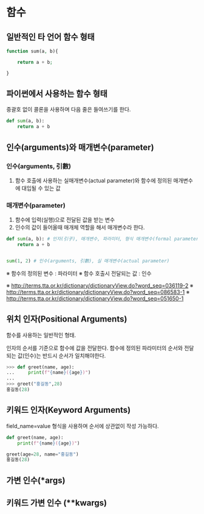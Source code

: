 # 함수

## 일반적인 타 언어 함수 형태 

``` php
function sum(a, b){

    return a + b;

}
```


## 파이썬에서 사용하는 함수 형태

중괄호 없이 콜론을 사용하며 다음 줄은 들여쓰기를 한다.

``` python 
def sum(a, b):
    return a + b
```


## 인수(arguments)와 매개변수(parameter)


### 인수(arguments, 引數)
1. 함수 호출에 사용하는 실매개변수(actual parameter)와 함수에 정의된 매개변수에 대입될 수 있는 값


### 매개변수(parameter)
1. 함수에 입력(실행)으로 전달된 값을 받는 변수
2. 인수의 값이 들어올때 매개체 역할을 해서 매개변수라 한다.


``` python
def sum(a, b): # 인자(引子), 매개변수, 파라미터, 형식 매개변수(formal parameter), 
    return a + b


sum(1, 2) # 인수(arguments, 引數), 실 매개변수(actual parameter)
```
※ 함수의 정의된 변수 : 파라미터
※ 함수 호출시 전달되는 값 : 인수 


※ http://terms.tta.or.kr/dictionary/dictionaryView.do?word_seq=036119-2
※ http://terms.tta.or.kr/dictionary/dictionaryView.do?word_seq=086583-1
※ http://terms.tta.or.kr/dictionary/dictionaryView.do?word_seq=051650-1





## 위치 인자(Positional Arguments)
함수를 사용하는 일반적인 형태.

인자의 순서를 기준으로 함수에 값을 전달한다. 함수에 정의된 파라미터의 순서와 전달되는 값(인수)는 반드시 순서가 일치해야한다.

``` python 
>>> def greet(name, age):
...     print(f"{name}({age})")
...
>>> greet("홍길동",28)
홍길동(28)
```

## 키워드 인자(Keyword Arguments)
field_name=value 형식을 사용하며 순서에 상관없이 작성 가능하다.

``` python 
def greet(name, age):
    print(f"{name}({age})")

greet(age=28, name="홍길동")
홍길동(28)
```

## 가변 인수(*args)

## 키워드 가변 인수 (**kwargs)

